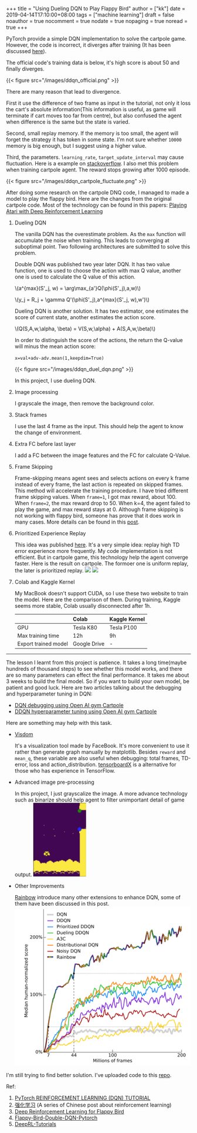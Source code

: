 +++
title = "Using Dueling DQN to Play Flappy Bird"
author = ["kk"]
date = 2019-04-14T17:10:00+08:00
tags = ["machine learning"]
draft = false
noauthor = true
nocomment = true
nodate = true
nopaging = true
noread = true
+++

PyTorch provide a simple DQN implementation to solve the cartpole game. However, the code is incorrect, it diverges after training (It has been discussed [here](https://discuss.pytorch.org/t/dqn-example-from-pytorch-diverged/4123)).

The official code's training data is below, it's high score is about 50 and finally diverges.

{{< figure src="/images/ddqn_official.png" >}}

There are many reason that lead to divergence.

First it use the difference of two frame as input in the tutorial, not only it loss the cart's absolute information(This information is useful, as game will terminate if cart moves too far from centre), but also confused the agent when difference is the same but the state is varied.

Second, small replay memory. If the memory is too small, the agent will forget the strategy it has token in some state. I'm not sure whether `10000` memory is big enough, but I suggest using a higher value.

Third, the parameters. `learning_rate`, `target_update_interval` may cause fluctuation. Here is a example on [stackoverflow](https://stackoverflow.com/questions/49837204/performance-fluctuates-as-it-is-trained-with-dqn). I also met this problem when training cartpole agent. The reward stops growing after 1000 episode.

{{< figure src="/images/ddqn_cartpole_fluctuate.png" >}}

After doing some research on the cartpole DNQ code, I managed to made a model to play the flappy bird. Here are the changes from the original cartpole code. Most of the technology can be found in this papers: [Playing Atari with Deep Reinforcement Learning](https://arxiv.org/abs/1312.5602)

1.  Dueling DQN

    The vanilla DQN has the overestimate problem. As the `max` function will accumulate the noise when training. This leads to converging at suboptimal point. Two following architectures are submitted to solve this problem.

    Double DQN was published two year later DQN. It has two value function, one is used to choose the action with max Q value, another one is used to calculate the Q value of this action.

    \\(a^{max}(S'\_j, w) = \arg\max\_{a'}Q(\phi(S'\_j),a,w)\\)

    \\(y\_j = R\_j + \gamma Q'(\phi(S'\_j),a^{max}(S'\_j, w),w')\\)

    Dueling DQN is another solution. It has two estimator, one estimates the score of current state, another estimates the action score.

    \\(Q(S,A,w,\alpha, \beta) = V(S,w,\alpha) + A(S,A,w,\beta)\\)

    In order to distinguish the score of the actions, the return the Q-value will minus the mean action score:

    `x=val+adv-adv.mean(1,keepdim=True)`

    {{< figure src="/images/ddqn_duel_dqn.png" >}}

    In this project, I use dueling DQN.

2.  Image processing

    I grayscale the image, then remove the background color.

3.  Stack frames

    I use the last 4 frame as the input. This should help the agent to know the change of environment.

4.  Extra FC before last layer

    I add a FC between the image features and the FC for calculate Q-Value.

5.  Frame Skipping

    Frame-skipping means agent sees and selects actions on every k frame instead of every frame, the last action is repeated on skipped frames. This method will accelerate the training procedure. I have tried different frame skipping values. When `frame=1`, I got max reward, about 100. When `frame=2`, the max reward drop to 50. When k=4, the agent failed to play the game, and max reward stays at 0. Although frame skipping is not working with flappy bird, someone has prove that it does work in many cases. More details can be found in this [post](https://danieltakeshi.github.io/2016/11/25/frame-skipping-and-preprocessing-for-deep-q-networks-on-atari-2600-games/).

6.  Prioritized Experience Replay

    This idea was published [here](https://arxiv.org/abs/1511.05952). It's a very simple idea: replay high TD error experience more frequently. My code implementation is not efficient. But in cartpole game, this technology help the agent converge faster. Here is the result on cartpole. The formoer one is uniform replay, the later is prioritized replay.
    ![](/images/ddqn_cartpole_normal.png)
    ![](/images/ddqn_cartpole_prioritized.png)

7.  Colab and Kaggle Kernel

    My MacBook doesn't support CUDA, so I use these two website to train the model. Here are the comparison of them. During training, Kaggle seems more stable, Colab usually disconnected after 1h.

    |                      | Colab        | Kaggle Kernel |
    |----------------------|--------------|---------------|
    | GPU                  | Tesla K80    | Tesla P100    |
    | Max training time    | 12h          | 9h            |
    | Export trained model | Google Drive | -             |

---

The lesson I learnt from this project is patience. It takes a long time(maybe hundreds of thousand steps) to see whether this model works, and there are so many parameters can effect the final performance. It takes me about 3 weeks to build the final model. So if you want to build your own model, be patient and good luck. Here are two articles talking about the debugging and hyperparameter tuning in DQN:

-   [DQN debugging using Open AI gym Cartpole](https://adgefficiency.com/dqn-debugging/)
-   [DDQN hyperparameter tuning using Open AI gym Cartpole](https://adgefficiency.com/dqn-tuning/)

Here are something may help with this task.

-   [Visdom](https://github.com/facebookresearch/visdom)

    It's a visualization tool made by FaceBook. It's more convenient to use it rather than generate graph manually by matplotlib. Besides `reward` and `mean_q`, these variable are also useful when debugging: total frames, TD-error, loss and action\_distribution. [tensorboardX](https://github.com/lanpa/tensorboardX) is a alternative for those who has experience in TensorFlow.

-   Advanced image pre-processing

    In this project, I just grayscalize the image. A more advance technology such as binarize should help agent to filter unimportant detail of game output.
    ![](/images/ddqn_binary_preprocessing.png)

-   Other Improvements

    [Rainbow](https://arxiv.org/abs/1710.02298) introduce many other extensions to enhance DQN, some of them have been discussed in this post.
    ![](/images/ddqn_rainbow.png)

I'm still trying to find better solution. I've uploaded code to this [repo](https://github.com/bebound/flappy%5Fbird%5Fdqn/).

Ref:

1.  [PyTorch REINFORCEMENT LEARNING (DQN) TUTORIAL](https://pytorch.org/tutorials/intermediate/reinforcement%5Fq%5Flearning.html)
2.  [强化学习](https://www.cnblogs.com/pinard/category/1254674.html) (A series of Chinese post about reinforcement learning)
3.  [Deep Reinforcement Learning for Flappy Bird](http://cs229.stanford.edu/proj2015/362%5Freport.pdf)
4.  [Flappy-Bird-Double-DQN-Pytorch](https://github.com/ttaoREtw/Flappy-Bird-Double-DQN-Pytorch)
5.  [DeepRL-Tutorials](https://github.com/qfettes/DeepRL-Tutorials)

